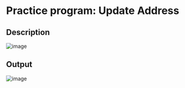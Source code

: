 # Practice program: Update Address

## Description

![image](https://github.com/Tan12d/PWC_RDBMS_using_Oracle/assets/100254217/d30ac8e0-0972-4fc8-9ce2-ce0d5aa226cf)

## Output

![image](https://github.com/Tan12d/PWC_RDBMS_using_Oracle/assets/100254217/2c980048-1ce1-4eb6-a9cd-7dd0169e02ab)
